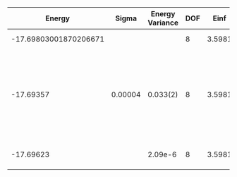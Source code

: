 | Energy                | Sigma   | Energy Variance | DOF | Einf   | Method                                                       | Reference |
|-----------------------|---------|-----------------|-----|--------|--------------------------------------------------------------|-----------|
| -17.69803001870206671 |         |                 | 8   | 3.5981 | Exact diagonalization                                        | [code](https://github.com/varbench/methods/blob/main/scripts/Hubbard/square_16_P_4_3.5981/ed_lattice_symmetries.sh) |
| -17.69357             | 0.00004 | 0.033(2)        | 8   | 3.5981 | VMC Hidden Fermion Determinant State Ansatz (N_hidden = 8. Single hidden layer fully connected net with alpha = 32) | [paper](https://www.pnas.org/doi/full/10.1073/pnas.2122059119)  |
| -17.69623             |         | 2.09e-6         | 8   | 3.5981 | DMRG (MaxBondDim ~3200)                                      | [code](https://github.com/varbench/methods/blob/main/programs/dmrg_itensors_hubbard/Hubbard/square_16_P_4_3.5981.jl) |
